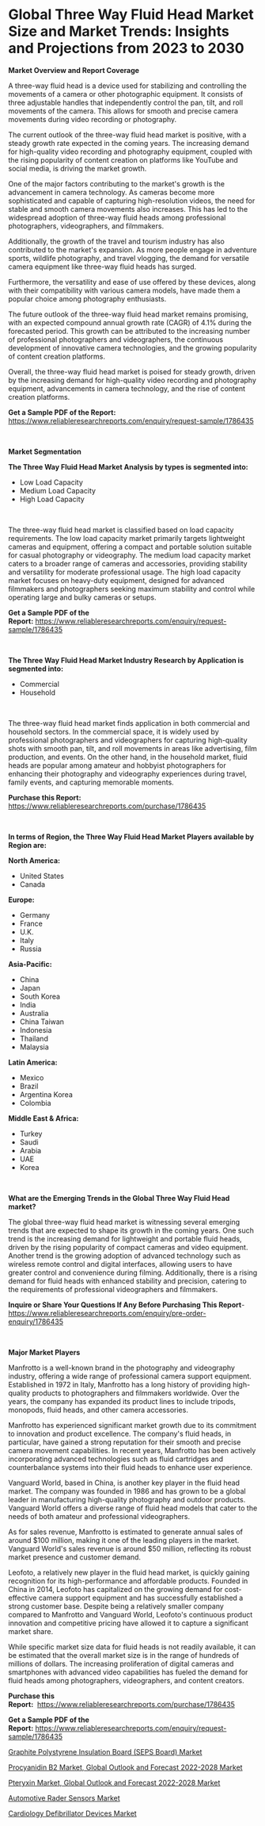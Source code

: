 <p><h1>Global Three Way Fluid Head Market Size and Market Trends: Insights and Projections from 2023 to 2030</h1></p><p><strong>Market Overview and Report Coverage</strong></p>
<p><p>A three-way fluid head is a device used for stabilizing and controlling the movements of a camera or other photographic equipment. It consists of three adjustable handles that independently control the pan, tilt, and roll movements of the camera. This allows for smooth and precise camera movements during video recording or photography.</p><p>The current outlook of the three-way fluid head market is positive, with a steady growth rate expected in the coming years. The increasing demand for high-quality video recording and photography equipment, coupled with the rising popularity of content creation on platforms like YouTube and social media, is driving the market growth.</p><p>One of the major factors contributing to the market's growth is the advancement in camera technology. As cameras become more sophisticated and capable of capturing high-resolution videos, the need for stable and smooth camera movements also increases. This has led to the widespread adoption of three-way fluid heads among professional photographers, videographers, and filmmakers.</p><p>Additionally, the growth of the travel and tourism industry has also contributed to the market's expansion. As more people engage in adventure sports, wildlife photography, and travel vlogging, the demand for versatile camera equipment like three-way fluid heads has surged.</p><p>Furthermore, the versatility and ease of use offered by these devices, along with their compatibility with various camera models, have made them a popular choice among photography enthusiasts.</p><p>The future outlook of the three-way fluid head market remains promising, with an expected compound annual growth rate (CAGR) of 4.1% during the forecasted period. This growth can be attributed to the increasing number of professional photographers and videographers, the continuous development of innovative camera technologies, and the growing popularity of content creation platforms.</p><p>Overall, the three-way fluid head market is poised for steady growth, driven by the increasing demand for high-quality video recording and photography equipment, advancements in camera technology, and the rise of content creation platforms.</p></p>
<p><strong>Get a Sample PDF of the Report:</strong> <a href="https://www.reliableresearchreports.com/enquiry/request-sample/1786435">https://www.reliableresearchreports.com/enquiry/request-sample/1786435</a></p>
<p>&nbsp;</p>
<p><strong>Market Segmentation</strong></p>
<p><strong>The Three Way Fluid Head Market Analysis by types is segmented into:</strong></p>
<p><ul><li>Low Load Capacity</li><li>Medium Load Capacity</li><li>High Load Capacity</li></ul></p>
<p>&nbsp;</p>
<p><p>The three-way fluid head market is classified based on load capacity requirements. The low load capacity market primarily targets lightweight cameras and equipment, offering a compact and portable solution suitable for casual photography or videography. The medium load capacity market caters to a broader range of cameras and accessories, providing stability and versatility for moderate professional usage. The high load capacity market focuses on heavy-duty equipment, designed for advanced filmmakers and photographers seeking maximum stability and control while operating large and bulky cameras or setups.</p></p>
<p><strong>Get a Sample PDF of the Report:</strong>&nbsp;<a href="https://www.reliableresearchreports.com/enquiry/request-sample/1786435">https://www.reliableresearchreports.com/enquiry/request-sample/1786435</a></p>
<p>&nbsp;</p>
<p><strong>The Three Way Fluid Head Market Industry Research by Application is segmented into:</strong></p>
<p><ul><li>Commercial</li><li>Household</li></ul></p>
<p>&nbsp;</p>
<p><p>The three-way fluid head market finds application in both commercial and household sectors. In the commercial space, it is widely used by professional photographers and videographers for capturing high-quality shots with smooth pan, tilt, and roll movements in areas like advertising, film production, and events. On the other hand, in the household market, fluid heads are popular among amateur and hobbyist photographers for enhancing their photography and videography experiences during travel, family events, and capturing memorable moments.</p></p>
<p><strong>Purchase this Report:</strong>&nbsp; <a href="https://www.reliableresearchreports.com/purchase/1786435">https://www.reliableresearchreports.com/purchase/1786435</a></p>
<p>&nbsp;</p>
<p><strong>In terms of Region, the Three Way Fluid Head Market Players available by Region are:</strong></p>
<p>
    <p> <strong> North America: </strong>
        <ul>
            <li>United States</li>
            <li>Canada</li>
        </ul>
        </p> 
    <p> <strong> Europe: </strong>
        <ul>
            <li>Germany</li>
            <li>France</li>
            <li>U.K.</li>
            <li>Italy</li>
            <li>Russia</li>
        </ul>
        </p> 
    <p> <strong> Asia-Pacific: </strong>
        <ul>
            <li>China</li>
            <li>Japan</li>
            <li>South Korea</li>
            <li>India</li>
            <li>Australia</li>
            <li>China Taiwan</li>
            <li>Indonesia</li>
            <li>Thailand</li>
            <li>Malaysia</li>
        </ul>
        </p> 
    <p> <strong> Latin America: </strong>
        <ul>
            <li>Mexico</li>
            <li>Brazil</li>
            <li>Argentina Korea</li>
            <li>Colombia</li>
        </ul>
        </p> 
    <p> <strong> Middle East & Africa: </strong>
        <ul>
            <li>Turkey</li>
            <li>Saudi</li>
            <li>Arabia</li>
            <li>UAE</li>
            <li>Korea</li>
        </ul>
    </p>
    </p>
<p>&nbsp;</p>
<p><strong>What are the Emerging Trends in the Global Three Way Fluid Head market?</strong></p>
<p><p>The global three-way fluid head market is witnessing several emerging trends that are expected to shape its growth in the coming years. One such trend is the increasing demand for lightweight and portable fluid heads, driven by the rising popularity of compact cameras and video equipment. Another trend is the growing adoption of advanced technology such as wireless remote control and digital interfaces, allowing users to have greater control and convenience during filming. Additionally, there is a rising demand for fluid heads with enhanced stability and precision, catering to the requirements of professional videographers and filmmakers.</p></p>
<p><strong>Inquire or Share Your Questions If Any Before Purchasing This Report</strong>- <a href="https://www.reliableresearchreports.com/enquiry/pre-order-enquiry/1786435">https://www.reliableresearchreports.com/enquiry/pre-order-enquiry/1786435</a></p>
<p>&nbsp;</p>
<p><strong>Major Market Players</strong></p>
<p><p>Manfrotto is a well-known brand in the photography and videography industry, offering a wide range of professional camera support equipment. Established in 1972 in Italy, Manfrotto has a long history of providing high-quality products to photographers and filmmakers worldwide. Over the years, the company has expanded its product lines to include tripods, monopods, fluid heads, and other camera accessories.</p><p>Manfrotto has experienced significant market growth due to its commitment to innovation and product excellence. The company's fluid heads, in particular, have gained a strong reputation for their smooth and precise camera movement capabilities. In recent years, Manfrotto has been actively incorporating advanced technologies such as fluid cartridges and counterbalance systems into their fluid heads to enhance user experience.</p><p>Vanguard World, based in China, is another key player in the fluid head market. The company was founded in 1986 and has grown to be a global leader in manufacturing high-quality photography and outdoor products. Vanguard World offers a diverse range of fluid head models that cater to the needs of both amateur and professional videographers.</p><p>As for sales revenue, Manfrotto is estimated to generate annual sales of around $100 million, making it one of the leading players in the market. Vanguard World's sales revenue is around $50 million, reflecting its robust market presence and customer demand.</p><p>Leofoto, a relatively new player in the fluid head market, is quickly gaining recognition for its high-performance and affordable products. Founded in China in 2014, Leofoto has capitalized on the growing demand for cost-effective camera support equipment and has successfully established a strong customer base. Despite being a relatively smaller company compared to Manfrotto and Vanguard World, Leofoto's continuous product innovation and competitive pricing have allowed it to capture a significant market share.</p><p>While specific market size data for fluid heads is not readily available, it can be estimated that the overall market size is in the range of hundreds of millions of dollars. The increasing proliferation of digital cameras and smartphones with advanced video capabilities has fueled the demand for fluid heads among photographers, videographers, and content creators.</p></p>
<p><strong>Purchase this Report:</strong>&nbsp;&nbsp;<a href="https://www.reliableresearchreports.com/purchase/1786435">https://www.reliableresearchreports.com/purchase/1786435</a></p>
<p></p>
<p><strong>Get a Sample PDF of the Report:</strong>&nbsp;<a href="https://www.reliableresearchreports.com/enquiry/request-sample/1786435">https://www.reliableresearchreports.com/enquiry/request-sample/1786435</a></p>
<p><p><a href="https://www.linkedin.com/pulse/graphite-polystyrene-insulation-board-seps-market-size-2023/">Graphite Polystyrene Insulation Board (SEPS Board) Market</a></p><p><a href="https://medium.com/@barttrantow2023/procyanidin-b2-market-global-outlook-and-forecast-2022-2028-market-analysis-and-sze-forecasted-for-5a473d391267">Procyanidin B2 Market, Global Outlook and Forecast 2022-2028 Market</a></p><p><a href="https://medium.com/@lincolnfeil/pteryxin-market-global-outlook-and-forecast-2022-2028-market-analysis-its-cagr-market-29122167719f">Pteryxin Market, Global Outlook and Forecast 2022-2028 Market</a></p><p><a href="https://www.linkedin.com/pulse/automotive-rader-sensors-market-size-share-amp-trends-analysis/">Automotive Rader Sensors Market</a></p><p><a href="https://www.linkedin.com/pulse/cardiology-defibrillator-devices-market-research-report/">Cardiology Defibrillator Devices Market</a></p></p>
